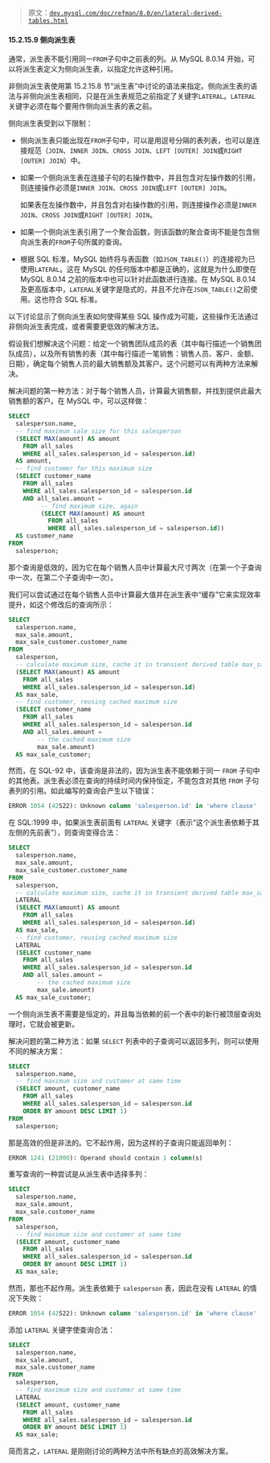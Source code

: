 > 原文：[`dev.mysql.com/doc/refman/8.0/en/lateral-derived-tables.html`](https://dev.mysql.com/doc/refman/8.0/en/lateral-derived-tables.html)

#### 15.2.15.9 侧向派生表

通常，派生表不能引用同一`FROM`子句中之前表的列。从 MySQL 8.0.14 开始，可以将派生表定义为侧向派生表，以指定允许这种引用。

非侧向派生表使用第 15.2.15.8 节“派生表”中讨论的语法来指定。侧向派生表的语法与非侧向派生表相同，只是在派生表规范之前指定了关键字`LATERAL`。`LATERAL`关键字必须在每个要用作侧向派生表的表之前。

侧向派生表受到以下限制：

+   侧向派生表只能出现在`FROM`子句中，可以是用逗号分隔的表列表，也可以是连接规范（`JOIN`、`INNER JOIN`、`CROSS JOIN`、`LEFT [OUTER] JOIN`或`RIGHT [OUTER] JOIN`）中。

+   如果一个侧向派生表在连接子句的右操作数中，并且包含对左操作数的引用，则连接操作必须是`INNER JOIN`、`CROSS JOIN`或`LEFT [OUTER] JOIN`。

    如果表在左操作数中，并且包含对右操作数的引用，则连接操作必须是`INNER JOIN`、`CROSS JOIN`或`RIGHT [OUTER] JOIN`。

+   如果一个侧向派生表引用了一个聚合函数，则该函数的聚合查询不能是包含侧向派生表的`FROM`子句所属的查询。

+   根据 SQL 标准，MySQL 始终将与表函数（如`JSON_TABLE()`）的连接视为已使用`LATERAL`。这在 MySQL 的任何版本中都是正确的，这就是为什么即使在 MySQL 8.0.14 之前的版本中也可以针对此函数进行连接。在 MySQL 8.0.14 及更高版本中，`LATERAL`关键字是隐式的，并且不允许在`JSON_TABLE()`之前使用。这也符合 SQL 标准。

以下讨论显示了侧向派生表如何使得某些 SQL 操作成为可能，这些操作无法通过非侧向派生表完成，或者需要更低效的解决方法。

假设我们想解决这个问题：给定一个销售团队成员的表（其中每行描述一个销售团队成员），以及所有销售的表（其中每行描述一笔销售：销售人员、客户、金额、日期），确定每个销售人员的最大销售额及其客户。这个问题可以有两种方法来解决。

解决问题的第一种方法：对于每个销售人员，计算最大销售额，并找到提供此最大销售额的客户。在 MySQL 中，可以这样做：

```sql
SELECT
  salesperson.name,
  -- find maximum sale size for this salesperson
  (SELECT MAX(amount) AS amount
    FROM all_sales
    WHERE all_sales.salesperson_id = salesperson.id)
  AS amount,
  -- find customer for this maximum size
  (SELECT customer_name
    FROM all_sales
    WHERE all_sales.salesperson_id = salesperson.id
    AND all_sales.amount =
         -- find maximum size, again
         (SELECT MAX(amount) AS amount
           FROM all_sales
           WHERE all_sales.salesperson_id = salesperson.id))
  AS customer_name
FROM
  salesperson;
```

那个查询是低效的，因为它在每个销售人员中计算最大尺寸两次（在第一个子查询中一次，在第二个子查询中一次）。

我们可以尝试通过在每个销售人员中计算最大值并在派生表中“缓存”它来实现效率提升，如这个修改后的查询所示：

```sql
SELECT
  salesperson.name,
  max_sale.amount,
  max_sale_customer.customer_name
FROM
  salesperson,
  -- calculate maximum size, cache it in transient derived table max_sale
  (SELECT MAX(amount) AS amount
    FROM all_sales
    WHERE all_sales.salesperson_id = salesperson.id)
  AS max_sale,
  -- find customer, reusing cached maximum size
  (SELECT customer_name
    FROM all_sales
    WHERE all_sales.salesperson_id = salesperson.id
    AND all_sales.amount =
        -- the cached maximum size
        max_sale.amount)
  AS max_sale_customer;
```

然而，在 SQL-92 中，该查询是非法的，因为派生表不能依赖于同一 `FROM` 子句中的其他表。派生表必须在查询的持续时间内保持恒定，不能包含对其他 `FROM` 子句表列的引用。如此编写的查询会产生以下错误：

```sql
ERROR 1054 (42S22): Unknown column 'salesperson.id' in 'where clause'
```

在 SQL:1999 中，如果派生表前面有 `LATERAL` 关键字（表示“这个派生表依赖于其左侧的先前表”），则查询变得合法：

```sql
SELECT
  salesperson.name,
  max_sale.amount,
  max_sale_customer.customer_name
FROM
  salesperson,
  -- calculate maximum size, cache it in transient derived table max_sale
  LATERAL
  (SELECT MAX(amount) AS amount
    FROM all_sales
    WHERE all_sales.salesperson_id = salesperson.id)
  AS max_sale,
  -- find customer, reusing cached maximum size
  LATERAL
  (SELECT customer_name
    FROM all_sales
    WHERE all_sales.salesperson_id = salesperson.id
    AND all_sales.amount =
        -- the cached maximum size
        max_sale.amount)
  AS max_sale_customer;
```

一个侧向派生表不需要是恒定的，并且每当依赖的前一个表中的新行被顶层查询处理时，它就会被更新。

解决问题的第二种方法：如果 `SELECT` 列表中的子查询可以返回多列，则可以使用不同的解决方案：

```sql
SELECT
  salesperson.name,
  -- find maximum size and customer at same time
  (SELECT amount, customer_name
    FROM all_sales
    WHERE all_sales.salesperson_id = salesperson.id
    ORDER BY amount DESC LIMIT 1)
FROM
  salesperson;
```

那是高效的但是非法的。它不起作用，因为这样的子查询只能返回单列：

```sql
ERROR 1241 (21000): Operand should contain 1 column(s)
```

重写查询的一种尝试是从派生表中选择多列：

```sql
SELECT
  salesperson.name,
  max_sale.amount,
  max_sale.customer_name
FROM
  salesperson,
  -- find maximum size and customer at same time
  (SELECT amount, customer_name
    FROM all_sales
    WHERE all_sales.salesperson_id = salesperson.id
    ORDER BY amount DESC LIMIT 1)
  AS max_sale;
```

然而，那也不起作用。派生表依赖于 `salesperson` 表，因此在没有 `LATERAL` 的情况下失败：

```sql
ERROR 1054 (42S22): Unknown column 'salesperson.id' in 'where clause'
```

添加 `LATERAL` 关键字使查询合法：

```sql
SELECT
  salesperson.name,
  max_sale.amount,
  max_sale.customer_name
FROM
  salesperson,
  -- find maximum size and customer at same time
  LATERAL
  (SELECT amount, customer_name
    FROM all_sales
    WHERE all_sales.salesperson_id = salesperson.id
    ORDER BY amount DESC LIMIT 1)
  AS max_sale;
```

简而言之，`LATERAL` 是刚刚讨论的两种方法中所有缺点的高效解决方案。
